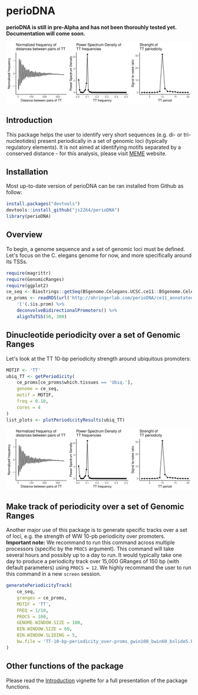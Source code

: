 # perioDNA

**perioDNA is still in pre-Alpha and has not been thorouhly tested yet.  
Documentation will come soon.**

![perioDNA](examples/png/ubiquitous-promoters_TT-periodicity.png)

## Introduction

This package helps the user to identify very short sequences (e.g. di- or 
tri-nucleotides) present periodically in a set of genomic loci (typically 
regulatory elements). It is not aimed at identifying motifs separated by a 
conserved distance - for this analysis, please visit [MEME](http://meme-suite.org)
website.

## Installation

Most up-to-date version of perioDNA can be ran installed from Github as follow:

```r
install.packages("devtools")
devtools::install_github("js2264/perioDNA")
library(perioDNA)
```

## Overview

To begin, a genome sequence and a set of genomic loci must be defined. Let's 
focus on the C. elegans genome for now, and more specifically around its TSSs. 

```r
require(magrittr)
require(GenomicRanges)
require(ggplot2)
ce_seq <- Biostrings::getSeq(BSgenome.Celegans.UCSC.ce11::BSgenome.Celegans.UCSC.ce11)
ce_proms <- readRDS(url('http://ahringerlab.com/perioDNA/ce11_annotated_REs.rds')) %>% 
    '['(.$is.prom) %>% 
    deconvolveBidirectionalPromoters() %>% 
    alignToTSS(50, 300)
```

## Dinucleotide periodicity over a set of Genomic Ranges

Let's look at the TT 10-bp periodicity strength around ubiquitous promoters:

```r
MOTIF <- 'TT'
ubiq_TT <- getPeriodicity(
    ce_proms[ce_proms$which.tissues == 'Ubiq.'], 
    genome = ce_seq, 
    motif = MOTIF, 
    freq = 0.10, 
    cores = 4
)
list_plots <- plotPeriodicityResults(ubiq_TT)
``` 

![TT-periodicity](examples/png/ubiquitous-promoters_TT-periodicity.png)

## Make track of periodicity over a set of Genomic Ranges

Another major use of this package is to generate specific tracks 
over a set of loci, e.g. the strength of WW 10-pb periodicity over promoters.  
**Important note:** We recommand to run this command across multiple processors
(specific by the `PROCS` argument). This command will take several hours and
possibly up to a day to run. It would typically take one day to produce a periodicity
track over 15,000 GRanges of 150 bp (with default parameters) using `PROCS = 12`.
We highly recommand the user to run this command in a new `screen` session. 

```r
generatePeriodicityTrack(
    ce_seq,
    granges = ce_proms, 
    MOTIF = 'TT',
    FREQ = 1/10,
    PROCS = 100, 
    GENOME.WINDOW.SIZE = 100, 
    BIN.WINDOW.SIZE = 60, 
    BIN.WINDOW.SLIDING = 5, 
    bw.file = 'TT-10-bp-periodicity_over-proms_gwin100_bwin60_bslide5.bw'
)
```

## Other functions of the package

Please read the [Introduction](vignettes/Introduction.md) vignette 
for a full presentation of the package functions.

